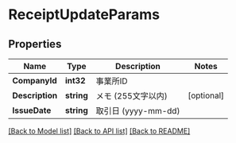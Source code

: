# ReceiptUpdateParams

## Properties

Name | Type | Description | Notes
------------ | ------------- | ------------- | -------------
**CompanyId** | **int32** | 事業所ID | 
**Description** | **string** | メモ (255文字以内) | [optional] 
**IssueDate** | **string** | 取引日 (yyyy-mm-dd) | 

[[Back to Model list]](../README.md#documentation-for-models) [[Back to API list]](../README.md#documentation-for-api-endpoints) [[Back to README]](../README.md)


